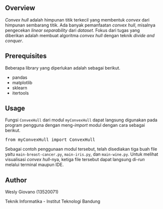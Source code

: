 ## Overview
<i>Convex hull</i> adalah himpunan titik terkecil yang membentuk <i>convex</i> dari himpunan sembarang titik. Ada banyak pemanfaatan <i>convex hull</i>, misalnya pengecekan <i>linear separability</i> dari <i>dataset</i>. Fokus dari tugas yang diberikan adalah membuat algoritma <i>convex hull</i> dengan teknik <i>divide and conquer</i>.

## Prerequisites
Beberapa library yang diperlukan adalah sebagai berikut.
- pandas
- matplotlib
- sklearn
- itertools

## Usage
Fungsi `ConvexHull` dari modul `myConvexHull` dapat langsung digunakan pada program pengguna dengan meng-<i>import</i> modul dengan cara sebagai berikut.
<pre>
from myConvexHull import ConvexHull
</pre>

Sebagai contoh penggunaan modul tersebut, telah disediakan tiga buah file yaitu `main-breast-cancer.py`, `main-iris.py`, dan `main-wine.py`. Untuk melihat visualisasi <i>convex hull</i>-nya, ketiga file tersebut dapat langsung di-<i>run</i> melalui terminal maupun IDE.

## Author
Wesly Giovano (13520071)

Teknik Informatika - Institut Teknologi Bandung